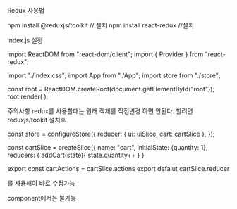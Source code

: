  Redux 사용법


npm install @reduxjs/toolkit  // 설치
npm install react-redux    //설치

index.js 설정

import ReactDOM from "react-dom/client";
import { Provider } from "react-redux";

import "./index.css";
import App from "./App";
import store from "./store";

const root = ReactDOM.createRoot(document.getElementById("root"));
root.render(
  <Provider store={store}>
    <App />
  </Provider>
);



주의사항 
redux를 사용할때는 원래 객체를 직접변경 하면 안된다. 할려면 reduxjs/tookit 설치후

const store = configureStore({
  reducer: { ui: uiSlice, cart: cartSlice },
});

const cartSlice = createSlice({
  name: "cart",
  initialState: {quantity: 1},
  reducers: {
	addCart(state){
	state.quantity++
}
}


export const cartActions = cartSlice.actions
export defalut cartSlice.reducer

를 사용해야 바로 수정가능

component에서는 불가능
